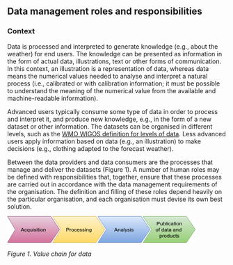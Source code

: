 ## Data management roles and responsibilities
### Context
Data is processed and interpreted to generate knowledge (e.g., about the weather) for end users. The knowledge can be presented as information in the form of actual data, illustrations, text or other forms of communication. In this context, an illustration is a representation of data, whereas data means the numerical values needed to analyse and interpret a natural process (i.e., calibrated or with calibration information; it must be possible to understand the meaning of the numerical value from the available and machine-readable information).

Advanced users typically consume some type of data in order to process and interpret it, and produce new knowledge, e.g., in the form of a new dataset or other information. The datasets can be organised in different levels, such as the [WMO WIGOS definition for levels of data](https://codes.wmo.int/wmdr/_SourceOfObservation). Less advanced users apply information based on data (e.g., an illustration) to make decisions (e.g., clothing adapted to the forecast weather).

Between the data providers and data consumers are the processes that manage and deliver the datasets (Figure 1). A number of human roles may be defined with responsibilities that, together, ensure that these processes are carried out in accordance with the data management requirements of the organisation. The definition and filling of these roles depend heavily on the particular organisation, and each organisation must devise its own best solution.

![value_chain](https://github.com/S-ENDA/data-management-handbook/blob/master/source/images/value_chain.png)

*Figure 1. Value chain for data*
